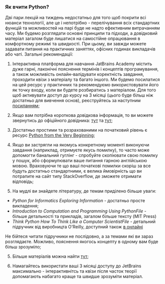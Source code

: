 ### Як вчити Python?

Дві пари лекцій на тиждень недостатньо для того щоб покрити всі нюанси технології, але це і непотрібно - перелічування всіх стандартних функцій та можливостей на парі буде не надто ефективним витрачанням часу. Ми будемо розглядати основні принципи та підходи, а довідковий матеріал загалом буде лишатися на самостійне опрацювання в комфортному режимі та швидкості. При цьому, ви завжди можете задавати питання на практичних заняттях, офісних годинах викладачів або чаті. Загальні рекомендації:

1. Інтерактивна платформа для навчання JatBrains Academy містить дуже гарні, лаконічні пояснення термінів і концептів програмування, а також можливість онлайн-валідувати коректність завдання, проходити квізи з матеріалу та багато іншого. Ми будемо посилатися на цей ресурс у практичних та рекомендуємо використовувати його як точку входу, коли ви будете розбиратись з матеріалом. Для того щоб активувати доступ до курсу на 3 місяці (цього буде більш ніж достатньо для вивчення основ), реєструйтесь за наступним [посиланням](https://lp.jetbrains.com/jba-students/);

2. Якщо вам потрібна короткова довідкова інформація, то ви можете звернутись до офіційного довідника: [тут](https://docs.python.org/3/tutorial/index.html) та [тут](https://docs.python.org/3/library/);

3. Достатньо простими та розрахованими на початковий рівень є ресурс [Python from the Very Beginning](https://coherentpdf.com/python/index.html);

4. Якщо ви застрягли на якомусь конкретному моменті виконуючи завдання (наприклад, отримуєте якусь помилку), то часто може допомогти банальний гуглінг - спробуйте скопіювати свою помилку у пошук, або сформулювати ваше питання гарною англійською мовою. Враховуючи те що ваші початкові помилки скоріш за все будуть достатньо стандартними, є велика ймовірність що ви потрапите на сайт типу StackOverflow, де зможете отримати відповідь;

5. На мудлі ви знайдете літературу, де темам приділено більше уваги:
  - _Python for Informatics Exploring Information_ - достатньо просте викладення;
  - _Introduction to Computation and Programming Using PythonFile_ - більше детальності та прикладів, загалом більше тексту (MIT Press)
  - _Think Python How To Think Like a Computer ScientistFile_ - детальний підручник від виробницта O'Reilly, доступний також [в онлайні](https://greenteapress.com/thinkpython/html/index.html)

Не бійтеся читати підручники не послідовно, а за темами які ви зараз розглядаєте. Можливо, пояснення якогось концепту в одному вам буде більш зрозуміло;

5. Більше матеріалів можна найти [тут](https://wiki.python.org/moin/BeginnersGuide/NonProgrammers?fbclid=IwAR3oetgUpp-KMGu5bZulPS7DdbHnI_ifIzr1uZjxXcX9_unaANqF8z1xTY0);

6. Намагайтесь використати ваші 3 місяці доступу до JetBrains максимально - інтерактивнітсь та квізи після часток теорії допомагають набагато краще та швидше зрозуміти матеріал.
